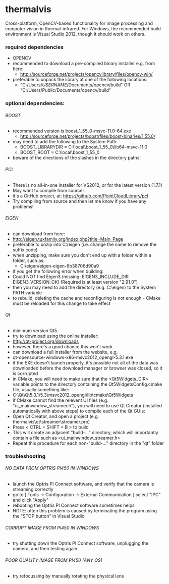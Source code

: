 # thermalvis

Cross-platform, OpenCV-based functionality for image processing and computer vision in thermal-infrared.
For Windows, the recommended build environment is Visual Studio 2012, though it should work on others.

### required dependencies

* OPENCV
 * recommended to download a pre-compiled binary installer e.g. from here: 
   * http://sourceforge.net/projects/opencvlibrary/files/opencv-win/
 * preferable to unpack the library at one of the following locations:
   * "C:/Users/_USERNAME_/Documents/opencv/build" OR "C:/Users/Public/Documents/opencv/build"

### optional dependencies:

###### BOOST
 * recommended version is boost_1_55_0-msvc-11.0-64.exe 
   * http://sourceforge.net/projects/boost/files/boost-binaries/1.55.0/
 * may need to add the following to the System Path: 
   * BOOST_LIBRARYDIR = C:\local\boost_1_55_0\lib64-msvc-11.0
   * BOOST_ROOT = C:\local\boost_1_55_0
 * beware of the directions of the slashes in the directory paths!

###### PCL
* There is no all-in-one installer for VS2012, or for the latest version (1.7.1)
* May want to compile from source:
 * it's a GitHub project, at: https://github.com/PointCloudLibrary/pcl
* Try compiling from source and then let me know if you have any problems!

###### EIGEN
* can download from here: 
 * http://eigen.tuxfamily.org/index.php?title=Main_Page
* preferable to unzip into C:/eigen (i.e. change the name to remove the suffix code)
 * when unzipping, make sure you don't end up with a folder within a folder, such as: 
   * C:/eigen/eigen-eigen-6b38706d90a9
* if you get the following error when building:
 * Could NOT find Eigen3 (missing:  EIGEN3_INCLUDE_DIR EIGEN3_VERSION_OK) (Required is at least version "2.91.0")
 * then you may need to add the directory (e.g. C:\eigen) to the System PATH variable
 * to rebuild, deleting the cache and reconfiguring is not enough - CMake must be reloaded for this change to take effect
	
###### Qt
* minimum version Qt5
* try to download using the online installer: 
 * http://qt-project.org/downloads
 * however, there's a good chance this won't work
* can download a full installer from the website, e.g.
 * qt-opensource-windows-x86-msvc2012_opengl-5.3.1.exe
 * if the EXE doesn't launch properly, it's possible not all of the data was downloaded before the download manager or browser was closed, so it is corrupted
* in CMake, you will need to make sure that the <Qt5Widgets_DIR> variable points to the directory containing the Qt5WidgetsConfig.cmake file, usually something like: 
 * C:\Qt\Qt5.3.1\5.3\msvc2012_opengl\lib\cmake\Qt5Widgets
* if CMake cannot find the relevent UI files (e.g. "ui_mainwindow_streamer.h"), you will need to use Qt Creator (installed automatically with above steps) to compile each of the Qt GUIs:
 * Open Qt Creator, and open a project (e.g. thermalvis\qt\streamer\streamer.pro)
 * Press < CTRL + SHIFT + B > to build
 * This will create an adjacent "build-..." directory, which will importantly contain a file such as <ui_mainwindow_streamer.h>
 * Repeat this procedure for each non-"build-..." directory in the "qt" folder
	
### troubleshooting

###### NO DATA FROM OPTRIS PI450 IN WINDOWS
* launch the Optris PI Connect software, and verify that the camera is streaming correctly
 * go to [ Tools -> Configuration -> External Communication ] select "IPC" and click "Apply"
* rebooting the Optris PI Connect software sometimes helps
* NOTE: often this problem is caused by terminating the program using the "STOP button" in Visual Studio

###### CORRUPT IMAGE FROM PI450 IN WINDOWS
* try shutting down the Optris PI Connect software, unplugging the camera, and then testing again
	
###### POOR QUALITY IMAGE FROM PI450 (ANY OS)
* try refocussing by manually rotating the physical lens
